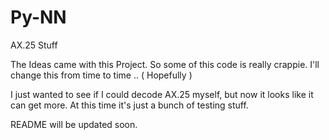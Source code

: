 # Py-NN
AX.25 Stuff

The Ideas came with this Project. So some of this code is really crappie.
I'll change this from time to time .. ( Hopefully )

I just wanted to see if I could decode AX.25 myself, but now it looks like it can get more.
At this time it's just a bunch of testing stuff.

README will be updated soon.